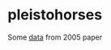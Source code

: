 # pleistohorses

Some [data](http://geogenetics.ku.dk/publications/middle-pleistocene-omics) from 2005 paper
